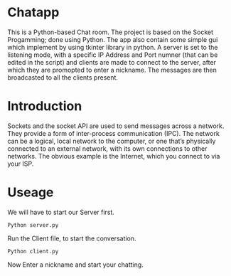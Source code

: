 # Chatapp
This is a Python-based Chat room. The project is based on the Socket Progamming; done using Python. The app also contain some simple gui which implement by using tkinter library in python. A server is set to the listening mode, with a specific IP Address and Port numner (that can be edited in the script) and clients are made to connect to the server, after which they are promopted to enter a nickname. The messages are then broadcasted to all the clients present.

# Introduction
Sockets and the socket API are used to send messages across a network. They provide a form of inter-process communication (IPC). The network can be a logical, local network to the computer, or one that’s physically connected to an external network, with its own connections to other networks. The obvious example is the Internet, which you connect to via your ISP.
# Useage
We will have to start our Server first.
```
Python server.py
```

Run the Client file, to start the conversation.
```
Python client.py
```

Now Enter a nickname and start your chatting.
